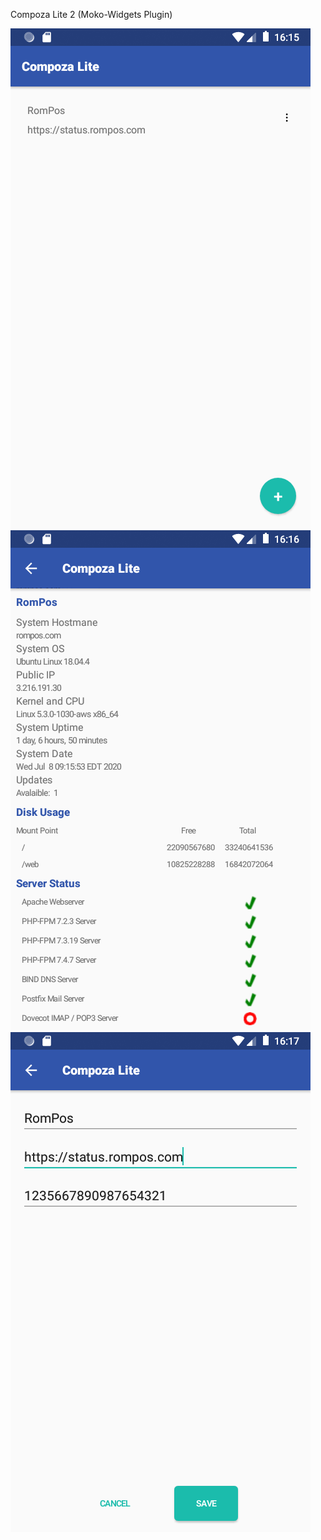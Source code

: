 Compoza Lite 2 (Moko-Widgets Plugin)


![screen 1](scr1.png)
![screen 1](scr2.png)
![screen 1](scr3.png)
